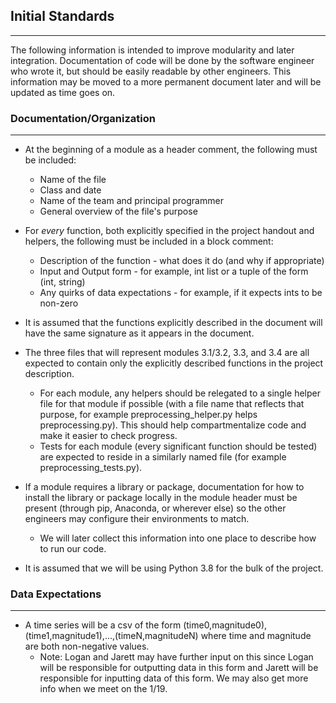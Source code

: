 ## Initial Standards
-------------------
The following information is intended to improve modularity and later integration. Documentation of code will be done by the software engineer who wrote it, but should be easily readable by other engineers. This information may be moved to a more permanent document later and will be updated as time goes on.


### Documentation/Organization
-----------------------------
* At the beginning of a module as a header comment, the following must be included:
  * Name of the file
  * Class and date
  * Name of the team and principal programmer
  * General overview of the file's purpose

* For *every* function, both explicitly specified in the project handout and helpers, the following must be included in a block comment:
  * Description of the function - what does it do (and why if appropriate)
  * Input and Output form - for example, int list or a tuple of the form (int, string)
  * Any quirks of data expectations - for example, if it expects ints to be non-zero

* It is assumed that the functions explicitly described in the document will have the same signature as it appears in the document.

* The three files that will represent modules 3.1/3.2, 3.3, and 3.4 are all expected to contain only the explicitly described functions in the project description.
  * For each module, any helpers should be relegated to a single helper file for that module if possible (with a file name that reflects that purpose, for example preprocessing_helper.py helps preprocessing.py). This should help compartmentalize code and make it easier to check progress.
  * Tests for each module (every significant function should be tested) are expected to reside in a similarly named file (for example preprocessing_tests.py).

* If a module requires a library or package, documentation for how to install the library or package locally in the module header must be present (through pip, Anaconda, or wherever else) so the other engineers may configure their environments to match.
  * We will later collect this information into one place to describe how to run our code.

* It is assumed that we will be using Python 3.8 for the bulk of the project.


### Data Expectations
-------------------
* A time series will be a csv of the form (time0,magnitude0),(time1,magnitude1),...,(timeN,magnitudeN) where time and magnitude are both non-negative values.
  * Note: Logan and Jarett may have further input on this since Logan will be responsible for outputting data in this form and Jarett will be responsible for inputting data of this form. We may also get more info when we meet on the 1/19.
